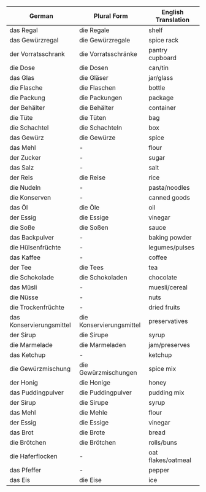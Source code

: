 
| German                   | Plural Form              | English Translation |
| ------------------------ | ------------------------ | ------------------- |
| das Regal                | die Regale               | shelf               |
| das Gewürzregal          | die Gewürzregale         | spice rack          |
| der Vorratsschrank       | die Vorratsschränke      | pantry cupboard     |
| die Dose                 | die Dosen                | can/tin             |
| das Glas                 | die Gläser               | jar/glass           |
| die Flasche              | die Flaschen             | bottle              |
| die Packung              | die Packungen            | package             |
| der Behälter             | die Behälter             | container           |
| die Tüte                 | die Tüten                | bag                 |
| die Schachtel            | die Schachteln           | box                 |
| das Gewürz               | die Gewürze              | spice               |
| das Mehl                 | -                        | flour               |
| der Zucker               | -                        | sugar               |
| das Salz                 | -                        | salt                |
| der Reis                 | die Reise                | rice                |
| die Nudeln               | -                        | pasta/noodles       |
| die Konserven            | -                        | canned goods        |
| das Öl                   | die Öle                  | oil                 |
| der Essig                | die Essige               | vinegar             |
| die Soße                 | die Soßen                | sauce               |
| das Backpulver           | -                        | baking powder       |
| die Hülsenfrüchte        | -                        | legumes/pulses      |
| das Kaffee               | -                        | coffee              |
| der Tee                  | die Tees                 | tea                 |
| die Schokolade           | die Schokoladen          | chocolate           |
| das Müsli                | -                        | muesli/cereal       |
| die Nüsse                | -                        | nuts                |
| die Trockenfrüchte       | -                        | dried fruits        |
| das Konservierungsmittel | die Konservierungsmittel | preservatives       |
| der Sirup                | die Sirupe               | syrup               |
| die Marmelade            | die Marmeladen           | jam/preserves       |
| das Ketchup              | -                        | ketchup             |
| die Gewürzmischung       | die Gewürzmischungen     | spice mix           |
| der Honig                | die Honige               | honey               |
| das Puddingpulver        | die Puddingpulver        | pudding mix         |
| der Sirup                | die Sirupe               | syrup               |
| das Mehl                 | die Mehle                | flour               |
| der Essig                | die Essige               | vinegar             |
| das Brot                 | die Brote                | bread               |
| die Brötchen             | die Brötchen             | rolls/buns          |
| die Haferflocken         | -                        | oat flakes/oatmeal  |
| das Pfeffer              | -                        | pepper              |
| das Eis                  | die Eise                 | ice                 |